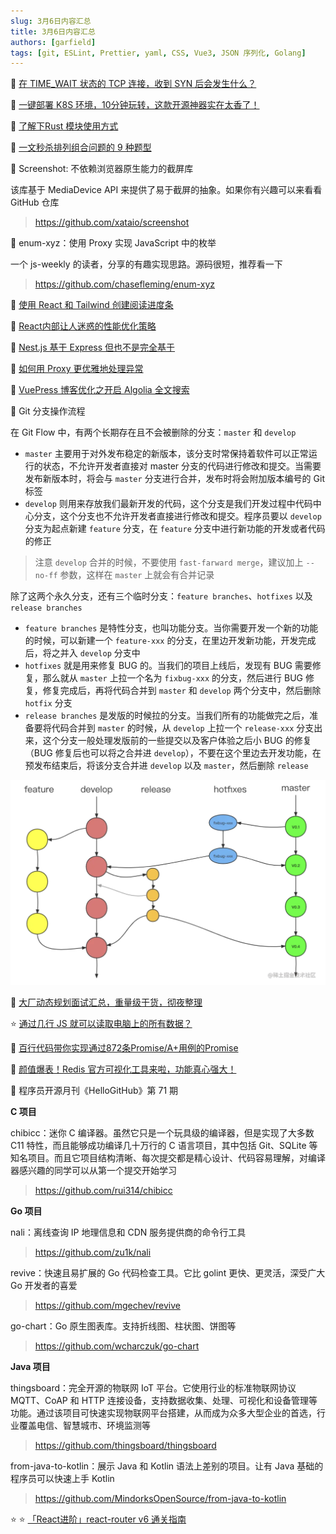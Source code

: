 ```yaml
---
slug: 3月6日内容汇总
title: 3月6日内容汇总
authors: [garfield]
tags: [git, ESLint, Prettier, yaml, CSS, Vue3, JSON 序列化, Golang]
---
```


📒 [在 TIME_WAIT 状态的 TCP 连接，收到 SYN 后会发生什么？](https://juejin.cn/post/7070364142015610888)

📒 [一键部署 K8S 环境，10分钟玩转，这款开源神器实在太香了！](https://juejin.cn/post/7070683049049980941)

📒 [了解下Rust 模块使用方式](https://juejin.cn/post/7070481262749679653)

🌛 [一文秒杀排列组合问题的 9 种题型](https://mp.weixin.qq.com/s/nrTpZ9b9RvfNsaEkJoHMvg)

📒 Screenshot: 不依赖浏览器原生能力的截屏库

该库基于 MediaDevice API 来提供了易于截屏的抽象。如果你有兴趣可以来看看 GitHub 仓库

> https://github.com/xataio/screenshot

📒 enum-xyz：使用 Proxy 实现 JavaScript 中的枚举

一个 js-weekly 的读者，分享的有趣实现思路。源码很短，推荐看一下

> https://github.com/chasefleming/enum-xyz

📒 [使用 React 和 Tailwind 创建阅读进度条](https://mp.weixin.qq.com/s/E82Kz14tnG4hRSmwZQmacQ)

📒 [React内部让人迷惑的性能优化策略](https://juejin.cn/post/7070395594379886629)

📒 [Nest.js 基于 Express 但也不是完全基于](https://juejin.cn/post/7070377945553977357)

📒 [如何用 Proxy 更优雅地处理异常](https://juejin.cn/post/7070120806214271012)

📒 [VuePress 博客优化之开启 Algolia 全文搜索](https://juejin.cn/post/7070109475419455519)

📒 Git 分支操作流程

在 Git Flow 中，有两个长期存在且不会被删除的分支：`master` 和 `develop`

- `master` 主要用于对外发布稳定的新版本，该分支时常保持着软件可以正常运行的状态，不允许开发者直接对 master 分支的代码进行修改和提交。当需要发布新版本时，将会与 `master` 分支进行合并，发布时将会附加版本编号的 Git 标签
- `develop` 则用来存放我们最新开发的代码，这个分支是我们开发过程中代码中心分支，这个分支也不允许开发者直接进行修改和提交。程序员要以 `develop` 分支为起点新建 `feature` 分支，在 `feature` 分支中进行新功能的开发或者代码的修正

> 注意 `develop` 合并的时候，不要使用 `fast-farward merge`，建议加上 `--no-ff` 参数，这样在 `master` 上就会有合并记录

除了这两个永久分支，还有三个临时分支：`feature branches`、`hotfixes` 以及 `release branches`

- `feature branches` 是特性分支，也叫功能分支。当你需要开发一个新的功能的时候，可以新建一个 `feature-xxx` 的分支，在里边开发新功能，开发完成后，将之并入 `develop` 分支中
- `hotfixes` 就是用来修复 BUG 的。当我们的项目上线后，发现有 BUG 需要修复，那么就从 `master` 上拉一个名为 `fixbug-xxx` 的分支，然后进行 BUG 修复，修复完成后，再将代码合并到 `master` 和 `develop` 两个分支中，然后删除 `hotfix` 分支
- `release branches` 是发版的时候拉的分支。当我们所有的功能做完之后，准备要将代码合并到 `master` 的时候，从 `develop` 上拉一个 `release-xxx` 分支出来，这个分支一般处理发版前的一些提交以及客户体验之后小 BUG 的修复（BUG 修复后也可以将之合并进 `develop`），不要在这个里边去开发功能，在预发布结束后，将该分支合并进 `develop` 以及 `master`，然后删除 `release`

![image](./git-flow.png)

📒 [大厂动态规划面试汇总，重量级干货，彻夜整理](https://mp.weixin.qq.com/s/-u7tnhD8YoOV9bkC62S6Pg)

⭐️ [通过几行 JS 就可以读取电脑上的所有数据？](https://mp.weixin.qq.com/s/1oDNxf5xHwlUUpJSVkqazg)

📒 [百行代码带你实现通过872条Promise/A+用例的Promise](https://mp.weixin.qq.com/s/A1uuU7DdBlUF-E6ZqlpOCw)

📒 [颜值爆表！Redis 官方可视化工具来啦，功能真心强大！](https://mp.weixin.qq.com/s/KIcn2TAwY58JGoWiz82Q2g)

📒 程序员开源月刊《HelloGitHub》第 71 期

**C 项目**

chibicc：迷你 C 编译器。虽然它只是一个玩具级的编译器，但是实现了大多数 C11 特性，而且能够成功编译几十万行的 C 语言项目，其中包括 Git、SQLite 等知名项目。而且它项目结构清晰、每次提交都是精心设计、代码容易理解，对编译器感兴趣的同学可以从第一个提交开始学习

> https://github.com/rui314/chibicc

**Go 项目**

nali：离线查询 IP 地理信息和 CDN 服务提供商的命令行工具

> https://github.com/zu1k/nali

revive：快速且易扩展的 Go 代码检查工具。它比 golint 更快、更灵活，深受广大 Go 开发者的喜爱

> https://github.com/mgechev/revive

go-chart：Go 原生图表库。支持折线图、柱状图、饼图等

> https://github.com/wcharczuk/go-chart

**Java 项目**

thingsboard：完全开源的物联网 IoT 平台。它使用行业的标准物联网协议 MQTT、CoAP 和 HTTP 连接设备，支持数据收集、处理、可视化和设备管理等功能。通过该项目可快速实现物联网平台搭建，从而成为众多大型企业的首选，行业覆盖电信、智慧城市、环境监测等

> https://github.com/thingsboard/thingsboard

from-java-to-kotlin：展示 Java 和 Kotlin 语法上差别的项目。让有 Java 基础的程序员可以快速上手 Kotlin

> https://github.com/MindorksOpenSource/from-java-to-kotlin

⭐️ ⭐️ [「React进阶」react-router v6 通关指南](https://juejin.cn/post/7069555976717729805)
